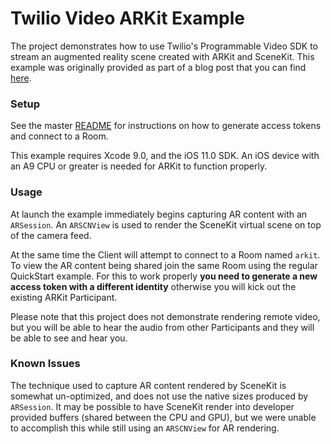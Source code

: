 # Twilio Video ARKit Example

The project demonstrates how to use Twilio's Programmable Video SDK to stream an augmented reality scene created with ARKit and SceneKit. This example was originally provided as part of a blog post that you can find [here]().

### Setup

See the master [README](https://github.com/twilio/video-quickstart-swift/blob/master/README.md) for instructions on how to generate access tokens and connect to a Room.

This example requires Xcode 9.0, and the iOS 11.0 SDK. An iOS device with an A9 CPU or greater is needed for ARKit to function properly.

### Usage

At launch the example immediately begins capturing AR content with an `ARSession`. An `ARSCNView` is used to render the SceneKit virtual scene on top of the camera feed.

At the same time the Client will attempt to connect to a Room named `arkit`. To view the AR content being shared join the same Room using the regular QuickStart example. For this to work properly **you need to generate a new access token with a different identity** otherwise you will kick out the existing ARKit Participant.

Please note that this project does not demonstrate rendering remote video, but you will be able to hear the audio from other Participants and they will be able to see and hear you.

### Known Issues

The technique used to capture AR content rendered by SceneKit is somewhat un-optimized, and does not use the native sizes produced by `ARSession`. It may be possible to have SceneKit render into developer provided buffers (shared between the CPU and GPU), but we were unable to accomplish this while still using an `ARSCNView` for AR rendering.